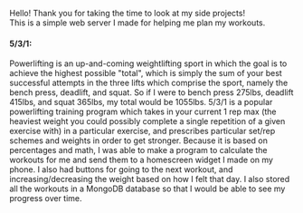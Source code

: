 Hello! Thank you for taking the time to look at my side projects!\
This is a simple web server I made for helping me plan my workouts.

#### 5/3/1:

Powerlifting is an up-and-coming weightlifting sport in which the goal is to achieve
the highest possible "total", which is simply the sum of your best successful attempts
in the three lifts which comprise the sport, namely the bench press, deadlift, and squat.
So if I were to bench press 275lbs, deadlift 415lbs, and squat 365lbs, my total would be 1055lbs.
5/3/1 is a popular powerlifting training program which takes in your current 1 rep max (the heaviest weight you
could possibly complete a single repetition of a given exercise with) in a particular exercise,
and prescribes particular set/rep schemes and weights in order to get stronger. Because it is
based on percentages and math, I was able to make a program to calculate the workouts for me
and send them to a homescreen widget I made on my phone. I also had buttons for going to
the next workout, and increasing/decreasing the weight based on how I felt that day. I
also stored all the workouts in a MongoDB database so that I would be able to see my progress
over time.
